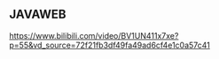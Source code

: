 ## JAVAWEB

https://www.bilibili.com/video/BV1UN411x7xe?p=55&vd_source=72f21fb3df49fa49ad6cf4e1c0a57c41

